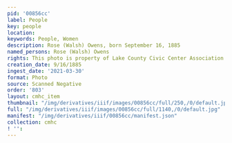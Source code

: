 ```yaml
---
pid: '00856cc'
label: People
key: people
location: 
keywords: People, Women
description: Rose (Walsh) Owens, born September 16, 1885
named_persons: Rose (Walsh) Owens
rights: This photo is property of Lake County Civic Center Association.
creation_date: 9/16/1885
ingest_date: '2021-03-30'
format: Photo
source: Scanned Negative
order: '803'
layout: cmhc_item
thumbnail: "/img/derivatives/iiif/images/00856cc/full/250,/0/default.jpg"
full: "/img/derivatives/iiif/images/00856cc/full/1140,/0/default.jpg"
manifest: "/img/derivatives/iiif/00856cc/manifest.json"
collection: cmhc
! '': 
---
```

